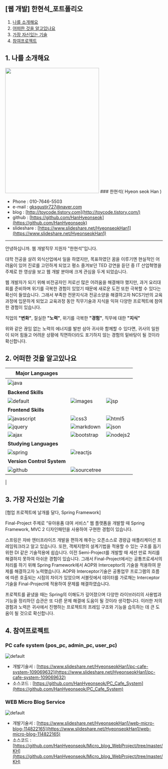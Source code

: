 ## [웹 개발] 한현석_포트폴리오

1. [나를 소개해요](#1-나를-소개해요)
2. [어떠한 것을 알고있나요](#2-어떠한-것을-알고있나요)
3. [가장 자신있는 기술](#3-가장-자신있는-기술)
4. [참여프로젝트](#4-참여프로젝트)

## 1. 나를 소개해요

<img src="https://user-images.githubusercontent.com/38531104/47612761-7f5c4a00-dac4-11e8-94fe-89005e9a65b6.jpg" width="300" height="400">
### 한현석( Hyeon seok Han )  

 - Phone : 010-7646-5503
 - e-mail : <gksgustjr727@naver.com>
 - blog : [http://toycode.tistory.com](http://toycode.tistory.com/)
 - github : [https://github.com/HanHyeonseok](https://github.com/HanHyeonseok)
 - slideshare : [https://www.slideshare.net/HyeonseokHan1](https://www.slideshare.net/HyeonseokHan1)  

***

안녕하십니까. 웹 개발직무 지원자 "한현석"입니다.    

대학 전공을 살려 외식산업에서 일을 하였지만, 목표하였던 꿈을 이루기엔 현실적인 어려움이 있어 진로를 고민하게 되었고 평소 즐겨보던 TED 강연을 듣던 중 IT 산업혁명을 주제로 한 영상을 보고 웹 개발 분야에 크게 관심을 두게 되었습니다.  
  
웹 개발자가 되기 위해 비전공자인 저로선 많은 어려움을 해결해야 했지만, 과거 요리대회를 준비하며 위기를 극복한 경험이 있었기 때문에 새로운 도전 또한 극복할 수 있다는 확신이 들었습니다. 그래서 부족한 전문지식과 전공소양을 해결하고자 NCS기반의 교육과정에 입문하게 되었고 교육과정 동안 직무기술과 지식을 익혀 다양한 프로젝트에 참여한 경험이 있습니다.    
  
직업의 **"변화"**, 절실한 **"노력"**, 위기를 극복한 **"경험"**, 직무에 대한 **"지식"**  
  
위와 같은 끊임 없는 노력의 에너지를 발판 삼아 귀사와 함께할 수 있다면, 귀사의 일원이 되어 힘들고 어려운 상황에 직면하더라도 포기하지 않는 경험의 밑바탕이 될 것이라 확신합니다.

## 2. 어떠한 것을 알고있나요

Major Languages|ㅤ|ㅤ
---|---|---
![java](https://user-images.githubusercontent.com/38531104/43716471-2f9d9e38-99bf-11e8-9407-314dfc2f8702.png)|ㅤ|ㅤ
 **Backend Skills**|ㅤ|ㅤ
![default](https://user-images.githubusercontent.com/38531104/43716482-30797e3a-99bf-11e8-997c-055b414d2993.jpg)|![images](https://user-images.githubusercontent.com/38531104/43716470-2f712ff6-99bf-11e8-9bf3-c3466dcb19cf.png)|![jsp](https://user-images.githubusercontent.com/38531104/43717756-7b37473c-99c3-11e8-9a1b-577cd477b3e7.png)
**Frontend Skills**|ㅤ|ㅤ
![javascript](https://user-images.githubusercontent.com/38531104/43716473-2fcb2b32-99bf-11e8-874d-4bdb840d0cf7.png)|![css3](https://user-images.githubusercontent.com/38531104/43716467-2f12a47c-99bf-11e8-8c06-1a3330813716.png)|![html5](https://user-images.githubusercontent.com/38531104/43716469-2f3f6ade-99bf-11e8-95f6-06e31f088e6d.png)
![jquery](https://user-images.githubusercontent.com/38531104/43716475-2ff84130-99bf-11e8-9e85-4471e6f67f72.png)|![markdown](https://user-images.githubusercontent.com/38531104/43716480-30507422-99bf-11e8-8fce-59de7af5c4e5.png)|![json](https://user-images.githubusercontent.com/38531104/45594483-4c5b6c80-b9d6-11e8-9976-5a06da5f25da.png)
![ajax](https://user-images.githubusercontent.com/38531104/45594503-b411b780-b9d6-11e8-97c7-9b8937f04a74.png)|![bootstrap](https://user-images.githubusercontent.com/38531104/45594504-b411b780-b9d6-11e8-8be6-b85fa66d562a.png)|![nodejs2](https://user-images.githubusercontent.com/38531104/43717757-7b5f38a0-99c3-11e8-8b12-82acd6f08848.png)
**Studying Languages**|ㅤ|ㅤ
![spring](https://user-images.githubusercontent.com/38531104/43717758-7b93d416-99c3-11e8-93dd-6f3034f585aa.png)|![reactjs](https://user-images.githubusercontent.com/38531104/45594505-b411b780-b9d6-11e8-801f-dc57a67ecec4.png)
**Version Control System**|ㅤ|ㅤ
![github](https://user-images.githubusercontent.com/38531104/45594449-c17a7200-b9d5-11e8-9f00-842642d315ac.png)|![sourcetree](https://user-images.githubusercontent.com/38531104/45594460-fbe40f00-b9d5-11e8-8dcb-810f9fcaf954.jpg)
|

## 3. 가장 자신있는 기술
[협업 프로젝트에 날개를 달다, Spring Framework]

Final-Project 주제로 “유아용품 대여 서비스” 웹 플랫폼을 개발할 때 Spring Framework, MVC 2 디자인패턴을 사용하여 구현한 경험이 있습니다. 

 스프링은 자바 엔터프라이즈 개발을 편하게 해주는 오픈소스로 경량급 애플리케이션 프레임워크라고 알고 있습니다. 또한, 객체지향의 설계기법을 적용할 수 있는 구조를 돕기 위한 DI 같은 기술적용에 쉽습니다.
 이전 Semi-Project를 개발할 때 세션 만료 처리를 해결하지 못하여 아쉬운 경험이 있습니다. 그래서 Final-Project에서는 공통프로세서의 처리를 하기 위해 Spring Framework에서 AOP와 Interceptor의 기술을 적용하여 문제를 해결하고자 노력했습니다. AOP와 Interceptor기술은 공통업무 프로그램의 흐름에 따른 호출되는 시점의 차이가 있었으며 서블릿에서 데이터를 가로채는 Interceptor기술을 Final-Project에 적용하여 문제를 해결하였습니다.

 프로젝트를 끝냈을 때는 Spring의 이해도가 깊어졌으며 다양한 라이브러리의 사용법과 기능을 정리하던 습관은 또 다른 문제 해결에 도움이 될 것이라 생각합니다. 이러한 저의 경험과 노력은 귀사에서 진행하는 프로젝트의 프레임 구조와 기능을 습득하는 데 큰 도움이 될 것으로 확신합니다.



## 4. 참여프로젝트
 ### PC cafe system (pos_pc, admin_pc, user_pc)
![default](https://user-images.githubusercontent.com/38531104/45594309-82e3b800-b9d3-11e8-9e44-cc17ec627dca.PNG)  
* 개발기술서  : [https://www.slideshare.net/HyeonseokHan1/pc-cafe-system-109069632](https://www.slideshare.net/HyeonseokHan1/pc-cafe-system-109069632)
* 소스코드 : [https://github.com/HanHyeonseok/PC_Cafe_System](https://github.com/HanHyeonseok/PC_Cafe_System)  

 ### WEB Micro Blog Service
![default](https://user-images.githubusercontent.com/38531104/45594297-53cd4680-b9d3-11e8-94ba-7df3e7eb2f25.PNG)  
* 개발기술서  : [https://www.slideshare.net/HyeonseokHan1/web-micro-blog-114822165](https://www.slideshare.net/HyeonseokHan1/web-micro-blog-114822165)
* 소스코드 : [https://github.com/HanHyeonseok/Micro_blog_WebProject/tree/master/KH](https://github.com/HanHyeonseok/Micro_blog_WebProject/tree/master/KH) 
